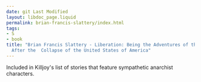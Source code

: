 ```yaml
---
date: git Last Modified
layout: libdoc_page.liquid
permalink: brian-francis-slattery/index.html
tags:
- S
- book
title: "Brian Francis Slattery - Liberation: Being the Adventures of the Slick Six
  After the  Collapse of the United States of America"
---
```


Included in  Killjoy's list of stories that feature sympathetic  anarchist characters.